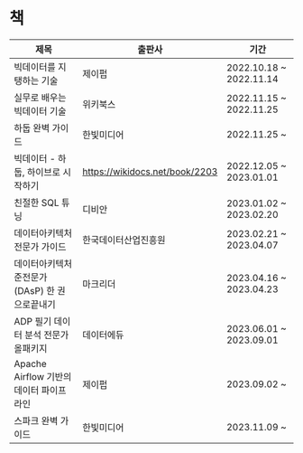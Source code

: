 # 책
| 제목                           | 출판사                            | 기간                      |
|------------------------------|--------------------------------|-------------------------|
| 빅데이터를 지탱하는 기술                | 제이펍                            | 2022.10.18 ~ 2022.11.14 |
| 실무로 배우는 빅데이터 기술              | 위키북스                           | 2022.11.15 ~ 2022.11.25 |
| 하둡 완벽 가이드                    | 한빛미디어                          | 2022.11.25 ~            | 
| 빅데이터 - 하둡, 하이브로 시작하기         | https://wikidocs.net/book/2203 | 2022.12.05 ~ 2023.01.01 |
 | 친절한 SQL 튜닝                   | 디비안                            | 2023.01.02 ~ 2023.02.20 |
 | 데이터아키텍처 전문가 가이드              | 한국데이터산업진흥원                     | 2023.02.21 ~ 2023.04.07 |
 | 데이터아키텍처 준전문가(DAsP) 한 권으로끝내기  | 마크리더                           | 2023.04.16 ~ 2023.04.23 |
 | ADP 필기 데이터 분석 전문가 올패키지       | 데이터에듀                          | 2023.06.01 ~ 2023.09.01 |
 | Apache Airflow 기반의 데이터 파이프라인 | 제이펍                            | 2023.09.02 ~            |
 | 스파크 완벽 가이드                   | 한빛미디어                          | 2023.11.09 ~            |
